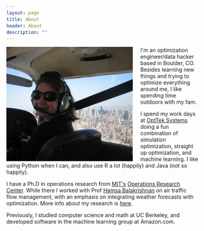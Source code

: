 ```yaml
---
layout: page
title: About
header: About
description: ""
---
```

<img style="float: left; margin-right: 20px; height: 50; width: 50;" src="/images/diana.jpg"/>

I'm an optimization engineer/data hacker based in Boulder, CO. Besides learning new things and trying to optimize everything around me, I like spending time outdoors with my fam.

I spend my work days at [OptTek Systems](http://opttek.com) doing a fun combination of simulation optimization, straight up optimization, and machine learning. I like using Python when I can, and also use R a lot (happily) and Java (not so happily). 

I have a Ph.D in operations research from [MIT's](http://www.mit.edu) [Operations Research Center](http://www.mit.edu/~orc/). While there I worked with Prof [Hamsa Balakrishnan](http://web.mit.edu/hamsa/www/) on air traffic flow management, with an emphasis on integrating weather forecasts with optimization. More info about my research is [here](/research/).

Previously, I studied computer science and math at UC Berkeley, and developed software in the machine learning group at Amazon.com.
